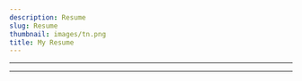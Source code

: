```yaml
---
description: Resume
slug: Resume
thumbnail: images/tn.png
title: My Resume
---
```


---------------------------



---------------------------
